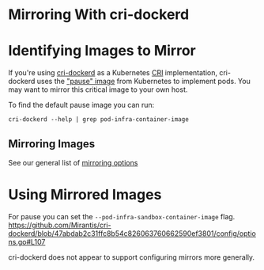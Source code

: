 # Mirroring With cri-dockerd

# Identifying Images to Mirror

If you're using [cri-dockerd] as a Kubernetes [CRI] implementation, cri-dockerd
uses the ["pause" image][pause] from Kubernetes to implement pods.
You may want to mirror this critical image to your own host.

To find the default pause image you can run:
```
cri-dockerd --help | grep pod-infra-container-image
```

## Mirroring Images

See our general list of [mirroring options](./README.md#Mirroring-Images)

# Using Mirrored Images

For pause you can set the `--pod-infra-sandbox-container-image` flag.
https://github.com/Mirantis/cri-dockerd/blob/47abdab2c31ffc8b54c826063760662590ef3801/config/options.go#L107

cri-dockerd does not appear to support configuring mirrors more generally.


[cri-dockerd]: https://github.com/Mirantis/cri-dockerd/
[pause]: https://www.ianlewis.org/en/almighty-pause-container
[CRI]: https://kubernetes.io/docs/concepts/architecture/cri/
